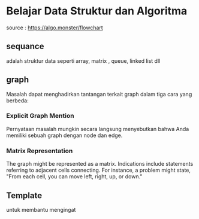 # Belajar Data Struktur dan Algoritma

source : <https://algo.monster/flowchart>

## sequance

adalah struktur data seperti array, matrix , queue, linked list dll

## graph

Masalah dapat menghadirkan tantangan terkait graph dalam tiga cara yang berbeda:

### Explicit Graph Mention

Pernyataan masalah mungkin secara langsung menyebutkan bahwa Anda memiliki sebuah graph dengan node dan edge.

### Matrix Representation

The graph might be represented as a matrix.
Indications include statements referring to adjacent cells connecting. For instance, a problem might state, "From each cell, you can move left, right, up, or down."

## Template

untuk membantu mengingat
